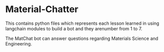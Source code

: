 # Material-Chatter

This contains python files which represents each lesson learned in using langchain modules to build a bot and they arenumber from 1 to 7.

The MatChat bot can answer questions regarding Materials Science and Engineering.
